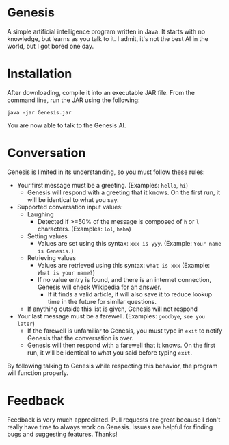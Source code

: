# Genesis
A simple artificial intelligence program written in Java. It starts with no knowledge, but learns as you talk to it. I admit, it's not the best AI in the world, but I got bored one day.

# Installation
After downloading, compile it into an executable JAR file. From the command line, run the JAR using the following:  

    java -jar Genesis.jar

You are now able to talk to the Genesis AI.

# Conversation

Genesis is limited in its understanding, so you must follow these rules:

* Your first message must be a greeting. (Examples: `hello`, `hi`)
  * Genesis will respond with a greeting that it knows. On the first run, it will be identical to what you say.
* Supported conversation input values:
  * Laughing
    * Detected if >=50% of the message is composed of `h` or `l` characters. (Examples: `lol`, `haha`)
  * Setting values
    * Values are set using this syntax: `xxx is yyy`. (Example: `Your name is Genesis.`)
  * Retrieving values
    * Values are retrieved using this syntax: `what is xxx` (Example: `What is your name?`)
    * If no value entry is found, and there is an internet connection, Genesis will check Wikipedia for an answer.
      * If it finds a valid article, it will also save it to reduce lookup time in the future for similar questions.
  * If anything outside this list is given, Genesis will not respond
* Your last message must be a farewell. (Examples: `goodbye`, `see you later`)
  * If the farewell is unfamiliar to Genesis, you must type in `exit` to notify Genesis that the conversation is over.
  * Genesis will then respond with a farewell that it knows. On the first run, it will be identical to what you said before typing `exit`.

By following talking to Genesis while respecting this behavior, the program will function properly.

# Feedback

Feedback is very much appreciated. Pull requests are great because I don't really have time to always work on Genesis. Issues are helpful for finding bugs and suggesting features. Thanks!
